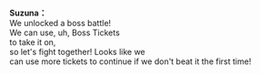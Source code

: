 # 

  
**Suzuna：**  
We unlocked a boss battle!  
We can use, uh, Boss Tickets  
to take it on,  
so let's fight together! Looks like we  
can use more tickets to continue if we don't beat it the first time!  
